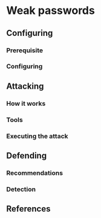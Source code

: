 # Weak passwords

## Configuring



### Prerequisite&#x20;



### Configuring



## Attacking

### How it works



### Tools



### Executing the attack



## Defending

### Recommendations



### Detection



## References

